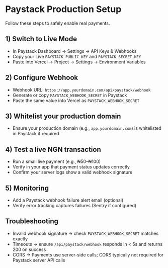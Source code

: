 # Paystack Production Setup

Follow these steps to safely enable real payments.

## 1) Switch to Live Mode
- In Paystack Dashboard → Settings → API Keys & Webhooks
- Copy your Live `PAYSTACK_PUBLIC_KEY` and `PAYSTACK_SECRET_KEY`
- Paste into Vercel → Project → Settings → Environment Variables

## 2) Configure Webhook
- Webhook URL: `https://app.yourdomain.com/api/paystack/webhook`
- Generate or copy `PAYSTACK_WEBHOOK_SECRET` in Paystack
- Paste the same value into Vercel as `PAYSTACK_WEBHOOK_SECRET`

## 3) Whitelist your production domain
- Ensure your production domain (e.g., `app.yourdomain.com`) is whitelisted in Paystack if required

## 4) Test a live NGN transaction
- Run a small live payment (e.g., ₦50–₦100)
- Verify in your app that payment status updates correctly
- Confirm your server logs show a valid webhook signature

## 5) Monitoring
- Add a Paystack webhook failure alert email (optional)
- Verify error tracking captures failures (Sentry if configured)

## Troubleshooting
- Invalid webhook signature → check `PAYSTACK_WEBHOOK_SECRET` matches exactly
- Timeouts → ensure `/api/paystack/webhook` responds in < 5s and returns 200 on success
- CORS → Payments use server-side calls; CORS typically not required for Paystack server API calls
